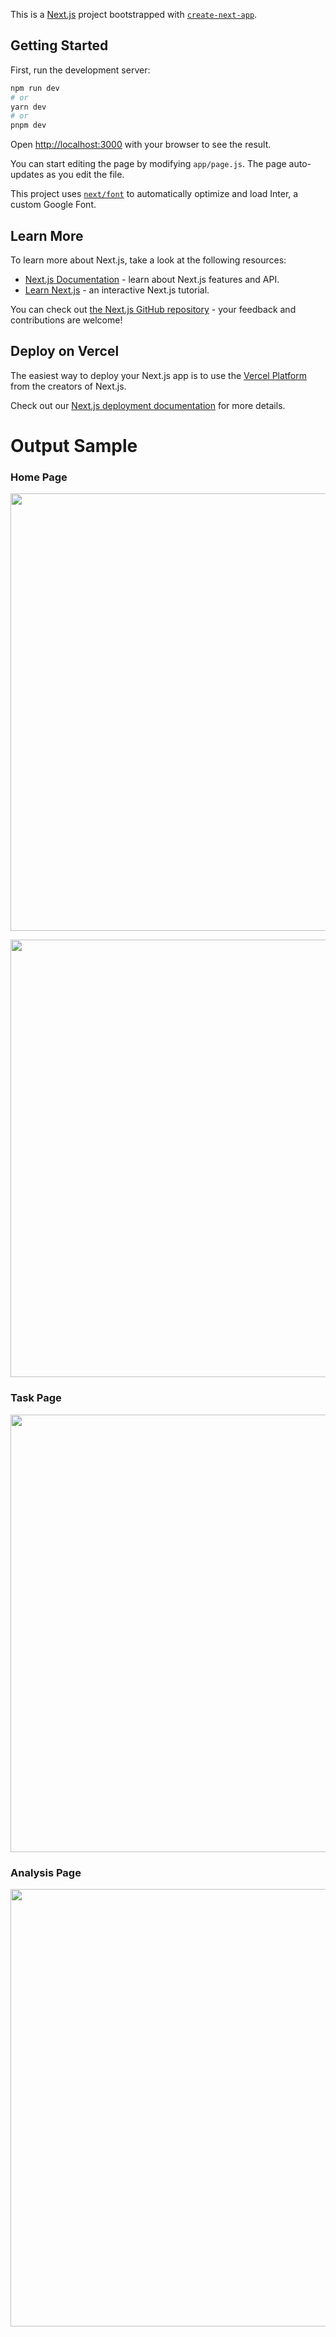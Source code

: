 This is a [Next.js](https://nextjs.org/) project bootstrapped with [`create-next-app`](https://github.com/vercel/next.js/tree/canary/packages/create-next-app).

## Getting Started

First, run the development server:

```bash
npm run dev
# or
yarn dev
# or
pnpm dev
```

Open [http://localhost:3000](http://localhost:3000) with your browser to see the result.

You can start editing the page by modifying `app/page.js`. The page auto-updates as you edit the file.

This project uses [`next/font`](https://nextjs.org/docs/basic-features/font-optimization) to automatically optimize and load Inter, a custom Google Font.

## Learn More

To learn more about Next.js, take a look at the following resources:

- [Next.js Documentation](https://nextjs.org/docs) - learn about Next.js features and API.
- [Learn Next.js](https://nextjs.org/learn) - an interactive Next.js tutorial.

You can check out [the Next.js GitHub repository](https://github.com/vercel/next.js/) - your feedback and contributions are welcome!

## Deploy on Vercel

The easiest way to deploy your Next.js app is to use the [Vercel Platform](https://vercel.com/new?utm_medium=default-template&filter=next.js&utm_source=create-next-app&utm_campaign=create-next-app-readme) from the creators of Next.js.

Check out our [Next.js deployment documentation](https://nextjs.org/docs/deployment) for more details.

<h1>Output Sample</h1>

<h3>Home Page</h3>
<img src="https://github.com/yashhabib01/Pomodoro/assets/75259953/620527c1-d493-4b38-bc8b-1113b4dcf51f" width="1100px" height="700px" margin="20px 0px"> </img>


<img src="https://github.com/yashhabib01/Pomodoro/assets/75259953/257b9cb0-c084-42e1-9eab-54b6e30933f9" width="1100px" height="700px" margin="20px 0px" > </img>


<h3>Task Page</h3>
<img src="https://github.com/yashhabib01/Pomodoro/assets/75259953/9cbfccfa-b60d-4798-a6cb-04d1fb1f71e7" width="1100px" height="700px" margin="20px 0px" > </img>


<h3>Analysis Page</h3>
<img src="https://github.com/yashhabib01/Pomodoro/assets/75259953/2c310047-a547-4c5e-8789-95fbf794c1fd" width="1100px" height="700px" margin="20px 0px"> </img>



